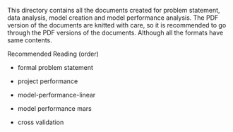 This directory contains all the documents created for problem statement, data analysis, model creation and model performance analysis. The PDF version of the documents are knitted with care, so it is recommended to go through the PDF versions of the documents. Although all the formats have same contents.

Recommended Reading (order)

* formal problem statement

* project performance

* model-performance-linear

* model performance mars

* cross validation
